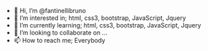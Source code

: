 - 👋 Hi, I’m @fantinellibruno
- 👀 I’m interested in; html, css3, bootstrap, JavaScript, Jquery
- 🌱 I’m currently learning; html, css3, bootstrap, JavaScript, Jquery
- 💞️ I’m looking to collaborate on ...
- 📫 How to reach me; Everybody

<!---
fantinellibruno/fantinellibruno is a ✨ special ✨ repository because its `README.md` (this file) appears on your GitHub profile.
You can click the Preview link to take a look at your changes.
--->
